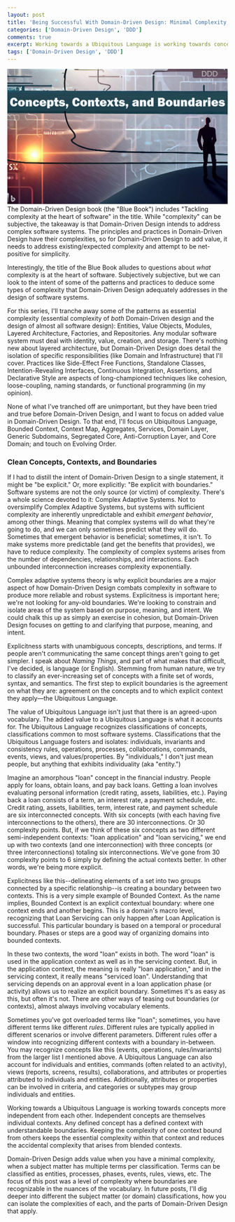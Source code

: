 ```yaml
---
layout: post
title: 'Being Successful With Domain-Driven Design: Minimal Complexity, Part 1'
categories: ['Domain-Driven Design', 'DDD']
comments: true
excerpt: Working towards a Ubiquitous Language is working towards concepts more independent from each other. Independent concepts are themselves individual contexts. Any defined concept has a defined context with understandable boundaries. Keeping the complexity of one context bound from others keeps the essential complexity within that context and reduces the accidental complexity that arises from blended contexts.
tags: ['Domain-Driven Design', 'DDD']
---
```

![Concepts, Context, and Boundaries. Abstract Thought](/assets/concepts-contexts-and-boundaries.jpg)
The Domain-Driven Design book (the "Blue Book") includes "Tackling complexity at the heart of software" in the title. While "complexity" can be subjective, the takeaway is that Domain-Driven Design intends to address complex software systems. The principles and practices in Domain-Driven Design have their complexities, so for Domain-Driven Design to add value, it needs to address existing/expected complexity and attempt to be net-positive for simplicity.

Interestingly, the title of the Blue Book alludes to questions about _what_ complexity is at the heart of software. Subjectively subjective, but we can look to the intent of some of the patterns and practices to deduce some types of complexity that Domain-Driven Design adequately addresses in the design of software systems.

For this series, I'll tranche away some of the patterns as essential complexity (essential complexity of _both_ Domain-Driven design and the design of almost all software design):  Entities, Value Objects, Modules, Layered Architecture, Factories, and Repositories. Any modular software system must deal with identity, value, creation, and storage. There's nothing new about layered architecture, but Domain-Driven Design does detail the isolation of specific responsibilities (like Domain and Infrastructure) that I'll cover. Practices like Side-Effect Free Functions, Standalone Classes, Intention-Revealing Interfaces, Continuous Integration, Assertions, and Declarative Style are aspects of long-championed techniques like cohesion, loose-coupling, naming standards, or functional programming (in my opinion).

None of what I've tranched off are unimportant, but they have been tried and true before Domain-Driven Design, and I want to focus on added value in Domain-Driven Design. To that end, I'll focus on Ubiquitous Language, Bounded Context, Context Map, Aggregates, Services, Domain Layer, Generic Subdomains, Segregated Core, Anti-Corruption Layer, and Core Domain; and touch on Evolving Order.

### Clean Concepts, Contexts, and Boundaries 

If I had to distill the intent of Domain-Driven Design to a single statement, it might be "be explicit."  Or, more explicitly: "Be explicit with boundaries."  Software systems are not the only source (or victim) of complexity. There's a whole science devoted to it: Complex Adaptive Systems. Not to oversimplify Complex Adaptive Systems, but systems with sufficient complexity are inherently unpredictable and exhibit _emergent behavior_, among other things. Meaning that complex systems will do what they're going to do, and we can only sometimes predict what they will do. Sometimes that emergent behavior is beneficial; sometimes, it isn't. To make systems more predictable (and get the benefits that provides), we have to reduce complexity. The complexity of complex systems arises from the number of dependencies, relationships, and interactions. Each unbounded interconnection increases complexity exponentially.

Complex adaptive systems theory is why explicit boundaries are a major aspect of how Domain-Driven Design combats complexity in software to produce more reliable and robust systems. Explicitness is important here; we're not looking for any-old boundaries. We're looking to constrain and isolate areas of the system based on purpose, meaning, and intent. We could chalk this up as simply an exercise in cohesion, but Domain-Driven Design focuses on getting to and clarifying that purpose, meaning, and intent.

Explicitness starts with unambiguous concepts, descriptions, and terms. If people aren't communicating the same concept things aren't going to get simpler. I speak about _Naming Things_, and part of what makes that difficult, I've decided, is language (or English). Stemming from human nature, we try to classify an ever-increasing set of concepts with a finite set of words, syntax, and semantics. The first step to explicit boundaries is the agreement on what they are: agreement on the concepts and to which explicit context they apply&mdash;the Ubiquitous Language.

The value of Ubiquitous Language isn't just that there is an agreed-upon vocabulary. The added value to a Ubiquitous Language is what it accounts for. The Ubiquitous Language recognizes classifications of concepts, classifications common to most software systems. Classifications that the Ubiquitous Language fosters and isolates: individuals, invariants and consistency rules, operations, processes, collaborations, commands, events, views, and values/properties. By "individuals," I don't just mean people, but anything that exhibits individuality (aka "entity.")

Imagine an amorphous "loan" concept in the financial industry. People apply for loans, obtain loans, and pay back loans. Getting a loan involves evaluating personal information (credit rating, assets, liabilities, etc.). Paying back a loan consists of a term, an interest rate, a payment schedule, etc. Credit rating, assets, liabilities, term, interest rate, and payment schedule are six interconnected concepts. With six concepts (with each having five interconnections to the others), there are 30 interconnections. Or 30 complexity points. But, if we think of these six concepts as two different semi-independent contexts: "loan application" and "loan servicing," we end up with two contexts (and one interconnection) with three concepts (or three interconnections) totaling six interconnections. We've gone from 30 complexity points to 6 simply by defining the actual contexts better. In other words, we're being more explicit.

Explicitness like this--delineating elements of a set into two groups connected by a specific relationship--is creating a boundary between two contexts. This is a very simple example of Bounded Context. As the name implies, Bounded Context is an explicit contextual boundary: where one context ends and another begins. This is a domain's macro level, recognizing that Loan Servicing can only happen after Loan Application is successful. This particular boundary is based on a temporal or procedural boundary. Phases or steps are a good way of organizing domains into bounded contexts.

In these two contexts, the word "loan" exists in both. The word "loan" is used in the application context as well as in the servicing context. But, in the application context, the meaning is really "loan application," and in the servicing context, it really means "serviced loan". Understanding that servicing depends on an approval event in a loan application phase (or activity) allows us to realize an explicit boundary. Sometimes it's as easy as this, but often it's not. There are other ways of teasing out boundaries (or contexts), almost always involving vocabulary elements.

Sometimes you've got overloaded terms like "loan"; sometimes, you have different terms like different _rules_. Different rules are typically applied in different scenarios or involve different parameters. Different rules offer a window into recognizing different contexts with a boundary in-between. You may recognize concepts like this (events, operations, rules/invariants) from the larger list I mentioned above. A Ubiquitous Language can also account for individuals and entities, commands (often related to an activity), views (reports, screens, results), collaborations, and attributes or properties attributed to individuals and entities. Additionally, attributes or properties can be involved in criteria, and categories or subtypes may group individuals and entities.

Working towards a Ubiquitous Language is working towards concepts more independent from each other. Independent concepts are themselves individual contexts. Any defined concept has a defined context with understandable boundaries. Keeping the complexity of one context bound from others keeps the essential complexity within that context and reduces the accidental complexity that arises from blended contexts.

Domain-Driven Design adds value when you have a minimal complexity, when a subject matter has multiple terms per classification. Terms can be classified as entities, processes, phases, events, rules, views, etc. The focus of this post was a level of complexity where boundaries are recognizable in the nuances of the vocabulary. In future posts, I'll dig deeper into different the subject matter (or domain) classifications, how you can isolate the complexities of each, and the parts of Domain-Driven Design that apply.